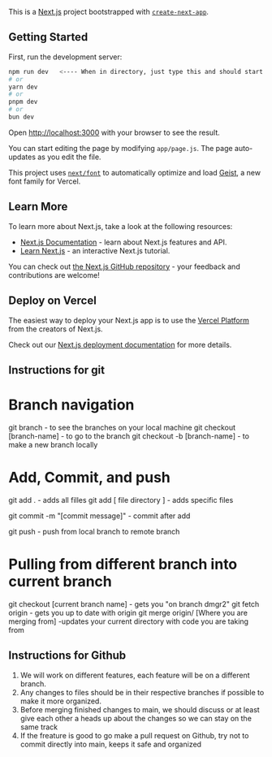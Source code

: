 This is a [Next.js](https://nextjs.org) project bootstrapped with [`create-next-app`](https://github.com/vercel/next.js/tree/canary/packages/create-next-app).

## Getting Started

First, run the development server:

```bash
npm run dev   <---- When in directory, just type this and should start locally
# or
yarn dev
# or
pnpm dev
# or
bun dev
```

Open [http://localhost:3000](http://localhost:3000) with your browser to see the result.

You can start editing the page by modifying `app/page.js`. The page auto-updates as you edit the file.

This project uses [`next/font`](https://nextjs.org/docs/app/building-your-application/optimizing/fonts) to automatically optimize and load [Geist](https://vercel.com/font), a new font family for Vercel.

## Learn More

To learn more about Next.js, take a look at the following resources:

- [Next.js Documentation](https://nextjs.org/docs) - learn about Next.js features and API.
- [Learn Next.js](https://nextjs.org/learn) - an interactive Next.js tutorial.

You can check out [the Next.js GitHub repository](https://github.com/vercel/next.js) - your feedback and contributions are welcome!

## Deploy on Vercel

The easiest way to deploy your Next.js app is to use the [Vercel Platform](https://vercel.com/new?utm_medium=default-template&filter=next.js&utm_source=create-next-app&utm_campaign=create-next-app-readme) from the creators of Next.js.

Check out our [Next.js deployment documentation](https://nextjs.org/docs/app/building-your-application/deploying) for more details.



## Instructions for git

# Branch navigation
git branch - to see the branches on your local machine
git checkout [branch-name] - to go to the branch
git checkout -b [branch-name] - to make a new branch locally

# Add, Commit, and push
git add . - adds all filles
git add [ file directory ] - adds specific files

git commit -m "[commit message]" - commit after add

git push - push from local branch to remote branch

# Pulling from different branch into current branch

git checkout [current branch name]   - gets you "on branch dmgr2"
git fetch origin        - gets you up to date with origin
git merge origin/ [Where you are merging from]  -updates your current directory with code you are taking from


## Instructions for Github

1. We will work on different features, each feature will be on a different branch. 
2. Any changes to files should be in their respective branches if possible to make it more organized.
3. Before merging finished changes to main, we should discuss or at least give each other a heads up about the changes so we can stay on the same track
4. If the freature is good to go make a pull request on Github, try not to commit directly into main, keeps it safe and organized


